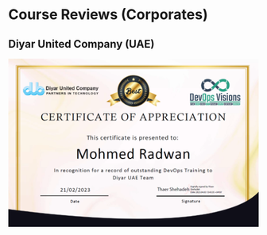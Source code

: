 # Course Reviews (Corporates)

## Diyar United Company (UAE)

![Diyar United Company ](images/mics/certificate-appreciation-diyar.png)